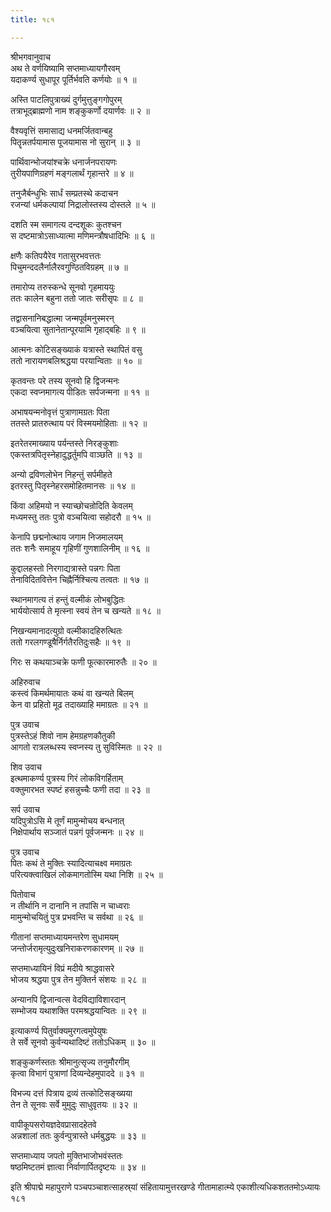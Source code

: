 ```yaml
---
title: १८१

---
```

श्रीभगवानुवाच  
अथ ते वर्णयिष्यामि सप्तमाध्यायगौरवम्  
यदाकर्ण्य सुधापूर पूर्तिर्भवति कर्णयोः ॥ १ ॥


अस्ति पाटलिपुत्राख्यं दुर्गमुत्तुङ्गगोपुरम्  
तत्राभूद्ब्राह्मणो नाम शङ्कुकर्णो दयार्णवः ॥ २ ॥


वैश्यवृत्तिं समासाद्य धनमर्जितवान्बहु  
पितॄन्नतर्पयामास पूजयामास नो सुरान् ॥ ३ ॥


पार्थिवान्भोजयांश्चक्रे धनार्जनपरायणः  
तुरीयपाणिग्रहणं मङ्गलार्थं गृहान्तरे ॥ ४ ॥


तनुजैर्बन्धुभिः सार्धं सम्प्रतस्थे कदाचन  
रजन्यां धर्मकल्पायां निद्रालोस्तस्य दोस्तले ॥ ५ ॥


दशति स्म समागत्य दन्दशूकः कुतश्चन  
स दष्टमात्रोऽसाध्यात्मा मणिमन्त्रौषधादिभिः ॥ ६ ॥


क्षणैः कतिपयैरेव गतासुरभवत्ततः  
पिचुमन्ददलैर्नालैरवगुण्ठितविग्रहम् ॥ ७ ॥


तमारोप्य तरुस्कन्धे सूनवो गृहमाययुः  
ततः कालेन बहुना ततो जातः सरीसृपः ॥ ८ ॥


तद्वासनानिबद्धात्मा जन्मपूर्वमनुस्मरन्  
वञ्चयित्वा सुतानेतान्पूरयामि गृहाद्बहिः ॥ ९ ॥


आत्मनः कोटिसङ्ख्याकं यत्रास्ते स्थापितं वसु  
ततो नारायणबलिश्रद्धया परयान्विताः ॥ १० ॥


कृतवन्तः परे तस्य सूनवो हि द्विजन्मनः  
एकदा स्वप्नमागत्य पीडितः सर्पजन्मना ॥ ११ ॥


अभाषयन्मनोवृत्तं पुत्राणामग्रतः पिता  
ततस्ते प्रातरुत्थाय परं विस्मयमोहिताः ॥ १२ ॥


इतरेतरमाख्याय पर्यन्तस्ते निरङ्कुशाः  
एकस्तत्रपितृस्नेहादुद्धर्तुमपि वाञ्छति ॥ १३ ॥


अन्यो द्रविणलोभेन निहन्तुं सर्पमीहते  
इतरस्तु पितृस्नेहरसमोहितमानसः ॥ १४ ॥


किंवा अहिमयो न स्याच्छोचन्रोदिति केवलम्  
मध्यमस्तु ततः पुत्रो वञ्चयित्वा सहोदरौ ॥ १५ ॥


केनापि छद्मनोत्थाय जगाम निजमालयम्  
ततः शनैः समाहूय गृहिणीं गुणशालिनीम् ॥ १६ ॥


कुद्दालहस्तो निरगाद्यत्रास्ते पन्नगः पिता  
तेनाविदितवित्तेन चिह्नैर्निश्चित्य तत्वतः ॥ १७ ॥


स्थानमागत्य तं हन्तुं वल्मीकं लोभबुद्धितः  
भार्ययोत्सार्य ते मृत्स्ना स्वयं तेन च खन्यते ॥ १८ ॥


निखन्यमानादत्युग्रो वल्मीकादहिरुत्थितः  
ततो गरलगण्डूषैर्निर्गतैरतिदुःसहैः ॥ १९ ॥


गिरः स कथयाञ्चक्रे फणी फूत्कारमारुतैः ॥ २० ॥


अहिरुवाच  
कस्त्वं किमर्थमायातः कथं वा खन्यते बिलम्  
केन वा प्रहितो मूढ तदाख्याहि ममाग्रतः ॥ २१ ॥


पुत्र उवाच  
पुत्रस्तेऽहं शिवो नाम हेमग्रहणकौतुकी  
आगतो रात्रलब्धस्य स्वप्नस्य तु सुविस्मितः ॥ २२ ॥


शिव उवाच  
इत्थमाकर्ण्य पुत्रस्य गिरं लोकविगर्हिताम्  
वक्तुमारभत स्पष्टं हसन्नुच्चैः फणी तदा ॥ २३ ॥


सर्प उवाच  
यदिपुत्रोऽसि मे तूर्णं मामुन्मोचय बन्धनात्  
निक्षेपार्थाय सञ्जातं पन्नगं पूर्वजन्मनः ॥ २४ ॥


पुत्र उवाच  
पितः कथं ते मुक्तिः स्यादित्याचक्ष्व ममाग्रतः  
परित्यक्त्वाखिलं लोकमागतोस्मि यथा निशि ॥ २५ ॥


पितोवाच  
न तीर्थानि न दानानि न तपांसि न चाध्वराः  
मामुन्मोचयितुं पुत्र प्रभवन्ति च सर्वथा ॥ २६ ॥


गीतानां सप्तमाध्यायमन्तरेण सुधामयम्  
जन्तोर्जरामृत्युदुःखनिराकरणकारणम् ॥ २७ ॥


सप्तमाध्यायिनं विप्रं मदीये श्राद्धवासरे  
भोजय श्रद्धया पुत्र तेन मुक्तिर्न संशयः ॥ २८ ॥


अन्यानपि द्विजान्वत्स वेदविद्याविशारदान्  
सम्भोजय यथाशक्ति परमश्रद्धयान्वितः ॥ २९ ॥


इत्याकर्ण्य पितुर्वाक्यमुरगत्वमुपेयुषः  
ते सर्वे सूनवो कुर्वन्यथादिष्टं ततोऽधिकम् ॥ ३० ॥


शङ्कुकर्णस्ततः श्रीमानुत्सृज्य तनुमौरगीम्  
कृत्वा विभागं पुत्राणां दिव्यन्देहमुपाददे ॥ ३१ ॥


विभज्य दत्तं पित्राय द्रव्यं तत्कोटिसङ्ख्यया  
तेन ते सूनवः सर्वे मुमुदुः साधुवृतयः ॥ ३२ ॥


वापीकूपसरोयज्ञदेवप्रासादहेतवे  
अन्नशालां ततः कुर्वन्पुत्रास्ते धर्मबुद्धयः ॥ ३३ ॥


सप्तमाध्याय जपतो मुक्तिभाजोभवंस्ततः  
षष्ठमिष्टतमं ज्ञात्वा निर्वाणार्पितदृष्टयः ॥ ३४ ॥


इति श्रीपाद्मे महापुराणे पञ्चपञ्चाशत्साहस्र्यां संहितायामुत्तरखण्डे गीतामाहात्म्ये एकाशीत्यधिकशततमोऽध्यायः १८१